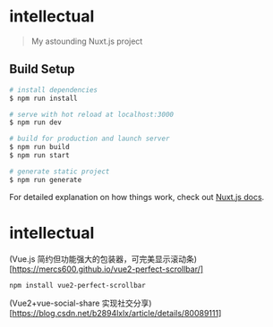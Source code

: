 # intellectual

> My astounding Nuxt.js project

## Build Setup

```bash
# install dependencies
$ npm run install

# serve with hot reload at localhost:3000
$ npm run dev

# build for production and launch server
$ npm run build
$ npm run start

# generate static project
$ npm run generate
```

For detailed explanation on how things work, check out [Nuxt.js docs](https://nuxtjs.org).

# intellectual

(Vue.js 简约但功能强大的包装器，可完美显示滚动条)[https://mercs600.github.io/vue2-perfect-scrollbar/]

```
npm install vue2-perfect-scrollbar
```

(Vue2+vue-social-share 实现社交分享)[https://blog.csdn.net/b2894lxlx/article/details/80089111]
